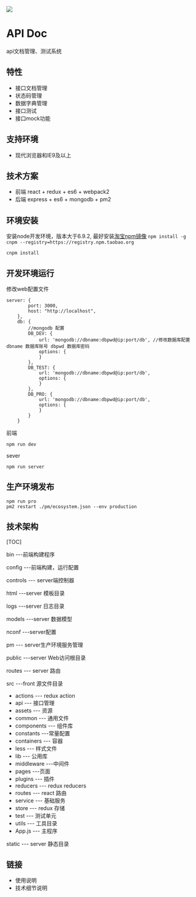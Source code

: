 ![](https://i.imgur.com/UeQhrLo.png)


# API Doc
api文档管理、测试系统


## 特性
* 接口文档管理
* 状态码管理
* 数据字典管理
* 接口测试
* 接口mock功能

## 支持环境

* 现代浏览器和IE9及以上

## 技术方案

* 前端 react + redux + es6 + webpack2
* 后端 express + es6 + mongodb + pm2 

## 环境安装
安装node开发环境，版本大于6.9.2, 最好安装[淘宝npm镜像](http://npm.taobao.org/) `npm install -g cnpm --registry=https://registry.npm.taobao.org`  


```
cnpm install 
```
## 开发环境运行

修改web配置文件

```
server: {
        port: 3000,
        host: "http://localhost",
    },
    db: {
        //mongodb 配置
        DB_DEV: {
            url: 'mongodb://dbname:dbpwd@ip:port/db', //修改数据库配置 dbname 数据库账号 dbpwd 数据库密码
            options: {
            }
        },
        DB_TEST: {
            url: 'mongodb://dbname:dbpwd@ip:port/db',
            options: {
            }
        },
        DB_PRO: {
            url: 'mongodb://dbname:dbpwd@ip:port/db',
            options: {
            }
        }
    }
```

前端

```
npm run dev
```

sever

```
npm run server
```

## 生产环境发布

```
npm run pro
pm2 restart ./pm/ecosystem.json --env production
```

## 技术架构

[TOC]

bin ---前端构建程序

config ---前端构建，运行配置

controls  --- server端控制器

html  ---server 模板目录

logs  ---server 日志目录

models ---server 数据模型

nconf  ---server配置

pm  --- server生产环境服务管理

public ---server Web访问根目录

routes --- server 路由

src  ---front 源文件目录
 
   - actions  --- redux action
   - api  --- 接口管理
   - assets  --- 资源
   - common  --- 通用文件
   - components --- 组件库
   - constants  ---常量配置
   - containers  --- 容器
   - less  --- 样式文件
   - lib  --- 公用库
   - middleware  ---中间件
   - pages  ---页面
   - plugins  --- 插件
   - reducers  --- redux reducers
   - routes  --- react 路由
   - service  --- 基础服务
   - store  --- redux 存储
   - test  --- 测试单元
   - utils  --- 工具目录
   - App.js  --- 主程序

static --- server 静态目录


## 链接

* 使用说明
* 技术细节说明